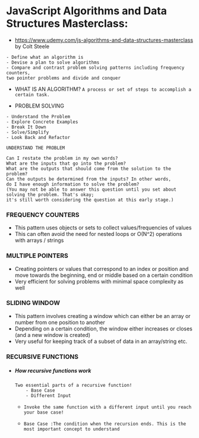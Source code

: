 
# JavaScript Algorithms and Data Structures Masterclass: 
- https://www.udemy.com/js-algorithms-and-data-structures-masterclass by Colt Steele
```
- Define what an algorithm is
- Devise a plan to solve algorithms
- Compare and contrast problem solving patterns including frequency counters, 
two pointer problems and divide and conquer
```
- WHAT IS AN ALGORITHM?
```A process or set of steps to accomplish a certain task.```

- PROBLEM SOLVING
```
- Understand the Problem
- Explore Concrete Examples
- Break It Down
- Solve/Simplify
- Look Back and Refactor
```

```
UNDERSTAND THE PROBLEM

Can I restate the problem in my own words?
What are the inputs that go into the problem?
What are the outputs that should come from the solution to the problem?
Can the outputs be determined from the inputs? In other words, 
do I have enough information to solve the problem? 
(You may not be able to answer this question until you set about solving the problem. That's okay; 
it's still worth considering the question at this early stage.)
```    

### FREQUENCY COUNTERS

- This pattern uses objects or sets to collect values/frequencies of values
- This can often avoid the need for nested loops or O(N^2) operations with arrays / strings


### MULTIPLE POINTERS

- Creating pointers or values that correspond to an index or position and move towards the beginning, end or middle based on a certain condition
- Very efficient for solving problems with minimal space complexity as well

### SLIDING WINDOW


- This pattern involves creating a window which can either be an array or number from one position to another
- Depending on a certain condition, the window either increases or closes (and a new window is created)
- Very useful for keeping track of a subset of data in an array/string etc.


### RECURSIVE FUNCTIONS
- ##### How recursive functions work
    ```
    Two essential parts of a recursive function!
        - Base Case
        - Different Input
    ```
    - ```Invoke the same function with a different input until you reach your base case!```

    - ```Base Case :The condition when the recursion ends. This is the most important concept to understand```



